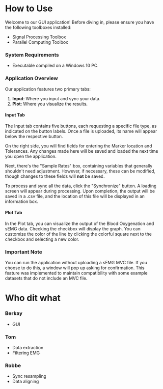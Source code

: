 
# How to Use

Welcome to our GUI application! Before diving in, please ensure you have the following toolboxes installed:
- Signal Processing Toolbox
- Parallel Computing Toolbox

### System Requirements
- Executable compiled on a Windows 10 PC.

### Application Overview
Our application features two primary tabs:
1. **Input**: Where you input and sync your data.
2. **Plot**: Where you visualize the results.

#### Input Tab
The Input tab contains five buttons, each requesting a specific file type, as indicated on the button labels. Once a file is uploaded, its name will appear below the respective button.

On the right side, you will find fields for entering the Marker location and Tolerances. Any changes made here will be saved and loaded the next time you open the application.

Next, there's the "Sample Rates" box, containing variables that generally shouldn't need adjustment. However, if necessary, these can be modified, though changes to these fields will **not** be saved.

To process and sync all the data, click the "Synchronize" button. A loading screen will appear during processing. Upon completion, the output will be saved in a .csv file, and the location of this file will be displayed in an information box.

#### Plot Tab
In the Plot tab, you can visualize the output of the Blood Oxygenation and sEMG data. Checking the checkbox will display the graph. You can customize the color of the line by clicking the colorful square next to the checkbox and selecting a new color.

### Important Note
You can run the application without uploading a sEMG MVC file. If you choose to do this, a window will pop up asking for confirmation. This feature was implemented to maintain compatibility with some example datasets that do not include an MVC file.



# Who dit what
### Berkay
- GUI
### Tom
- Data extraction
- Filtering EMG
### Robbe
- Sync resampling
- Data aligning
